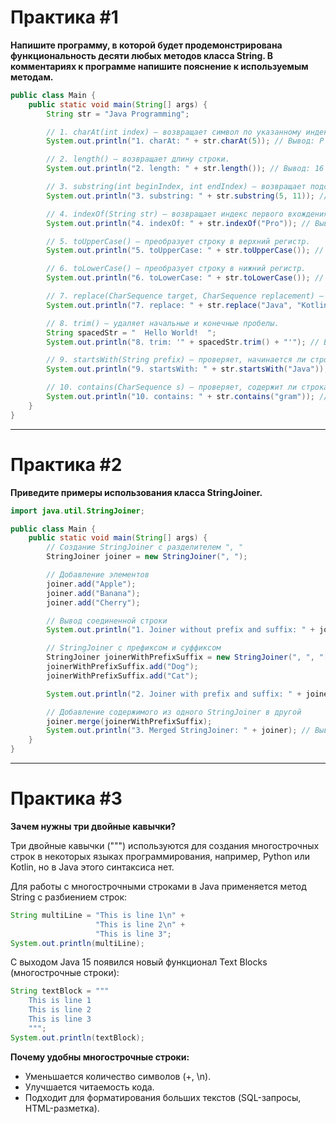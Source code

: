 # Практика #1
**Напишите программу, в которой будет продемонстрирована функциональность десяти любых методов класса String. В комментариях к программе напишите пояснение к используемым методам.**
```java
public class Main {
    public static void main(String[] args) {
        String str = "Java Programming";

        // 1. charAt(int index) — возвращает символ по указанному индексу.
        System.out.println("1. charAt: " + str.charAt(5)); // Вывод: P

        // 2. length() — возвращает длину строки.
        System.out.println("2. length: " + str.length()); // Вывод: 16

        // 3. substring(int beginIndex, int endIndex) — возвращает подстроку.
        System.out.println("3. substring: " + str.substring(5, 11)); // Вывод: Progra

        // 4. indexOf(String str) — возвращает индекс первого вхождения подстроки.
        System.out.println("4. indexOf: " + str.indexOf("Pro")); // Вывод: 5

        // 5. toUpperCase() — преобразует строку в верхний регистр.
        System.out.println("5. toUpperCase: " + str.toUpperCase()); // Вывод: JAVA PROGRAMMING

        // 6. toLowerCase() — преобразует строку в нижний регистр.
        System.out.println("6. toLowerCase: " + str.toLowerCase()); // Вывод: java programming

        // 7. replace(CharSequence target, CharSequence replacement) — заменяет все вхождения одной подстроки на другую.
        System.out.println("7. replace: " + str.replace("Java", "Kotlin")); // Вывод: Kotlin Programming

        // 8. trim() — удаляет начальные и конечные пробелы.
        String spacedStr = "  Hello World!  ";
        System.out.println("8. trim: '" + spacedStr.trim() + "'"); // Вывод: 'Hello World!'

        // 9. startsWith(String prefix) — проверяет, начинается ли строка с указанного префикса.
        System.out.println("9. startsWith: " + str.startsWith("Java")); // Вывод: true

        // 10. contains(CharSequence s) — проверяет, содержит ли строка указанную подстроку.
        System.out.println("10. contains: " + str.contains("gram")); // Вывод: true
    }
}

```

---

# Практика #2
**Приведите примеры использования класса StringJoiner.**
```java
import java.util.StringJoiner;

public class Main {
    public static void main(String[] args) {
        // Создание StringJoiner с разделителем ", "
        StringJoiner joiner = new StringJoiner(", ");

        // Добавление элементов
        joiner.add("Apple");
        joiner.add("Banana");
        joiner.add("Cherry");

        // Вывод соединенной строки
        System.out.println("1. Joiner without prefix and suffix: " + joiner); // Вывод: Apple, Banana, Cherry

        // StringJoiner с префиксом и суффиксом
        StringJoiner joinerWithPrefixSuffix = new StringJoiner(", ", "[", "]");
        joinerWithPrefixSuffix.add("Dog");
        joinerWithPrefixSuffix.add("Cat");

        System.out.println("2. Joiner with prefix and suffix: " + joinerWithPrefixSuffix); // Вывод: [Dog, Cat]

        // Добавление содержимого из одного StringJoiner в другой
        joiner.merge(joinerWithPrefixSuffix);
        System.out.println("3. Merged StringJoiner: " + joiner); // Вывод: Apple, Banana, Cherry, Dog, Cat
    }
}
```
---

# Практика #3
**Зачем нужны три двойные кавычки?**

Три двойные кавычки (""") используются для создания многострочных строк в некоторых языках программирования, например, Python или Kotlin, но в Java этого синтаксиса нет.

Для работы с многострочными строками в Java применяется метод String с разбиением строк:

```java
String multiLine = "This is line 1\n" +
                   "This is line 2\n" +
                   "This is line 3";
System.out.println(multiLine);
```
С выходом Java 15 появился новый функционал Text Blocks (многострочные строки):


```java
String textBlock = """
    This is line 1
    This is line 2
    This is line 3
    """;
System.out.println(textBlock);
```
**Почему удобны многострочные строки:**
- Уменьшается количество символов (+, \n).
- Улучшается читаемость кода.
- Подходит для форматирования больших текстов (SQL-запросы, HTML-разметка).